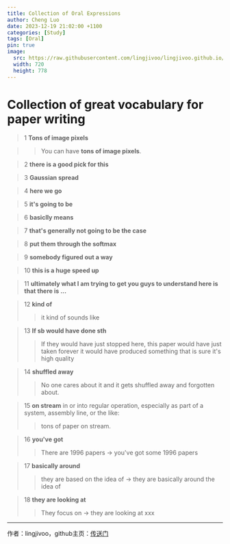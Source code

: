 ```yaml
---
title: Collection of Oral Expressions
author: Cheng Luo
date: 2023-12-19 21:02:00 +1100
categories: [Study]
tags: [Oral]
pin: true
image:
  src: https://raw.githubusercontent.com/lingjivoo/lingjivoo.github.io/master/_posts/2023-12-19-Collection-of-Oral-Expressions.assets/cover.png
  width: 720
  height: 778
---
```




# Collection of great vocabulary for paper writing


> 1 **Tons of image pixels**

>> You can have **tons of image pixels**.


 
> 2 **there is a good pick for this**

> 3 **Gaussian spread**


> 4 **here we go**

> 5 **it's going to be**

> 6 **basiclly means**

> 7 **that's generally not going to be the case**


> 8 **put them through the softmax**


> 9 **somebody figured out a way**


> 10 **this is a huge speed up**


> 11 **ultimately what I am trying to get you guys to understand here is that there is ...**

> 12 **kind of**
>> it kind of sounds like


> 13 **If sb would have done sth**
>> If they would have just stopped here, this paper would have just taken forever it would have produced something that is sure it's high quality


> 14 **shuffled away**
>> No one cares about it and it gets shuffled away and forgotten about.

> 15 **on stream**
> in or into regular operation, especially as part of a system, assembly line, or the like:
>> tons of paper on stream.

> 16 **you've got** 
>> There are 1996 papers -> you've got some 1996 papers

> 17 **basically around** 
>> they are based on the idea of  -> they are basically around the idea of 

> 18 **they are looking at** 
>> They focus on -> they are looking at xxx

---

作者：lingjivoo，github主页：[传送门](https://github.com/lingjivoo)


